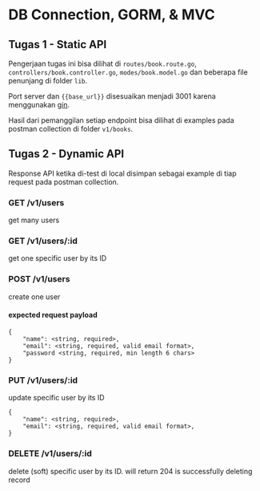 # DB Connection, GORM, & MVC

## Tugas 1 - Static API

Pengerjaan tugas ini bisa dilihat di `routes/book.route.go`, `controllers/book.controller.go`, `modes/book.model.go` dan beberapa file penunjang di folder `lib`.

Port server dan `{{base_url}}` disesuaikan menjadi 3001 karena menggunakan [gin](https://github.com/codegangsta/gin). 

Hasil dari pemanggilan setiap endpoint bisa dilihat di examples pada postman collection di folder `v1/books`.


## Tugas 2 - Dynamic API

Response API ketika di-test di local disimpan sebagai example di tiap request pada postman collection.

### GET /v1/users

get many users

### GET /v1/users/:id

get one specific user by its ID

### POST /v1/users

create one user

#### expected request payload


```
{
    "name": <string, required>,
    "email": <string, required, valid email format>,
    "password <string, required, min length 6 chars>
}
```

### PUT /v1/users/:id

update specific user by its ID

```
{
    "name": <string, required>,
    "email": <string, required, valid email format>,
}
```

### DELETE /v1/users/:id

delete (soft) specific user by its ID. will return 204 is successfully deleting record
